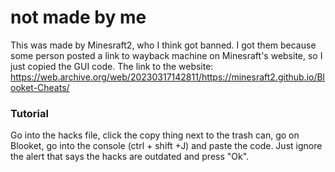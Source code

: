 # not made by me
This was made by Minesraft2, who I think got banned. I got them because some person posted a link to wayback machine on Minesraft's website, so I just copied the GUI code.
The link to the website: https://web.archive.org/web/20230317142811/https://minesraft2.github.io/Blooket-Cheats/

### Tutorial
Go into the hacks file, click the copy thing next to the trash can, go on Blooket, go into the console (ctrl + shift +J) and paste the code.
Just ignore the alert that says the hacks are outdated and press "Ok".
